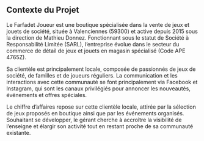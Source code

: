 ## Contexte du Projet

Le Farfadet Joueur est une boutique spécialisée dans la vente de jeux et jouets de société, située à Valenciennes (59300) et active depuis 2015 sous la direction de Mathieu Donnez. Fonctionnant sous le statut de Société à Responsabilité Limitée (SARL), l’entreprise évolue dans le secteur du commerce de détail de jeux et jouets en magasin spécialisé (Code APE 4765Z).

Sa clientèle est principalement locale, composée de passionnés de jeux de société, de familles et de joueurs réguliers. La communication et les interactions avec cette communauté se font principalement via Facebook et Instagram, qui sont les canaux privilégiés pour annoncer les nouveautés, événements et offres spéciales.

Le chiffre d’affaires repose sur cette clientèle locale, attirée par la sélection de jeux proposés en boutique ainsi que par les événements organisés. Souhaitant se développer, le gérant cherche à accroître la visibilité de l’enseigne et élargir son activité tout en restant proche de sa communauté existante.